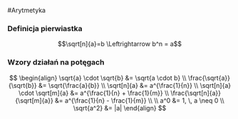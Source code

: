 #Arytmetyka 
### Definicja pierwiastka
$$\sqrt[n]{a}=b \Leftrightarrow b^n = a$$
### Wzory działań na potęgach
$$
\begin{align}
	\sqrt{a} \cdot \sqrt{b} &= \sqrt{a \cdot b} \\
	\frac{\sqrt{a}}{\sqrt{b}} &= \sqrt{\frac{a}{b}} \\
	\sqrt[n]{a} &= a^{\frac{1}{n}} \\
	\sqrt[n]{a} \cdot \sqrt[m]{a} &= a^{\frac{1}{n} + \frac{1}{m}} \\
	\frac{\sqrt[n]{a}}{\sqrt[m]{a}} &= a^{\frac{1}{n} - \frac{1}{m}} \\ \\
	a^0 &= 1, \, a \neq 0 \\
	\sqrt{a^2} &= |a|
\end{align}
$$